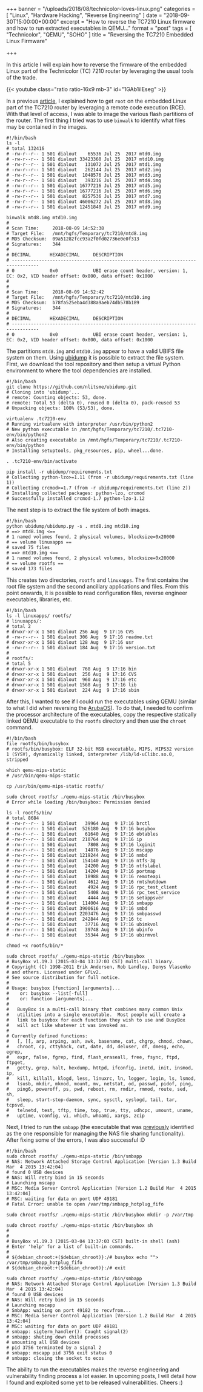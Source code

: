 +++
banner = "/uploads/2018/08/technicolor-loves-linux.png"
categories = [ "Linux", "Hardware Hacking", "Reverse Engineering" ]
date = "2018-09-30T15:00:00+00:00"
excerpt = "How to reverse the TC7210 Linux firmware and how to run extracted executables in QEMU..."
format = "post"
tags = [ "Technicolor", "QEMU", "SOHO" ]
title = "Reversing the TC7210 Embedded Linux Firmware"

+++

In this article I will explain how to reverse the firmware of the embedded Linux part of the Technicolor (TC) 7210 router by leveraging the usual tools of the trade.

<!--more-->

{{< youtube class="ratio ratio-16x9 mb-3" id="1GAb1iIEseg" >}}

In a previous [article][1], I explained how to get `root` on the embedded Linux part of the TC7210 router by leveraging a remote code execution (RCE). With that level of access, I was able to image the various flash partitions of the router. The first thing I tried was to use `binwalk` to identify what files may be contained in the images.

```shell {linenos=inline}
#!/bin/bash
ls -l
# total 132416
# -rw-r--r-- 1 501 dialout    65536 Jul 25  2017 mtd0.img
# -rw-r--r-- 1 501 dialout 33423360 Jul 25  2017 mtd10.img
# -rw-r--r-- 1 501 dialout   131072 Jul 25  2017 mtd1.img
# -rw-r--r-- 1 501 dialout   262144 Jul 25  2017 mtd2.img
# -rw-r--r-- 1 501 dialout  1048576 Jul 25  2017 mtd3.img
# -rw-r--r-- 1 501 dialout   393216 Jul 25  2017 mtd4.img
# -rw-r--r-- 1 501 dialout 16777216 Jul 25  2017 mtd5.img
# -rw-r--r-- 1 501 dialout 16777216 Jul 25  2017 mtd6.img
# -rw-r--r-- 1 501 dialout  8257536 Jul 25  2017 mtd7.img
# -rw-r--r-- 1 501 dialout 46006272 Jul 25  2017 mtd8.img
# -rw-r--r-- 1 501 dialout 12451840 Jul 25  2017 mtd9.img

binwalk mtd8.img mtd10.img
#
# Scan Time:     2018-08-09 14:52:38
# Target File:   /mnt/hgfs/Temporary/tc7210/mtd8.img
# MD5 Checksum:  09a51282fcc93a2f0fd02736e0e0f313
# Signatures:    344
#
# DECIMAL       HEXADECIMAL     DESCRIPTION
# --------------------------------------------------------------------------------
# 0             0x0             UBI erase count header, version: 1, EC: 0x2, VID header offset: 0x800, data offset: 0x1000
#
#
# Scan Time:     2018-08-09 14:52:42
# Target File:   /mnt/hgfs/Temporary/tc7210/mtd10.img
# MD5 Checksum:  b78fa525eba4d388a9aeb74db578b189
# Signatures:    344
#
# DECIMAL       HEXADECIMAL     DESCRIPTION
# --------------------------------------------------------------------------------
# 0             0x0             UBI erase count header, version: 1, EC: 0x2, VID header offset: 0x800, data offset: 0x1000
```

The partitions `mtd8.img` and `mtd10.img` appear to have a valid UBIFS file system on them. Using [ubidump][2] it is possible to extract the file system. First, we download the tool repository and then setup a virtual Python environment to where the tool dependencies are installed.

```shell {linenos=inline}
#!/bin/bash
git clone https://github.com/nlitsme/ubidump.git
# Cloning into 'ubidump'...
# remote: Counting objects: 53, done.
# remote: Total 53 (delta 0), reused 0 (delta 0), pack-reused 53
# Unpacking objects: 100% (53/53), done.

virtualenv .tc7210-env
# Running virtualenv with interpreter /usr/bin/python2
# New python executable in /mnt/hgfs/Temporary/tc7210/.tc7210-env/bin/python2
# Also creating executable in /mnt/hgfs/Temporary/tc7210/.tc7210-env/bin/python
# Installing setuptools, pkg_resources, pip, wheel...done.

. .tc7210-env/bin/activate

pip install -r ubidump/requirements.txt
# Collecting python-lzo>=1.11 (from -r ubidump/requirements.txt (line 1))
# Collecting crcmod>=1.7 (from -r ubidump/requirements.txt (line 2))
# Installing collected packages: python-lzo, crcmod
# Successfully installed crcmod-1.7 python-lzo-1.12
```

The next step is to extract the file system of both images.

```shell {linenos=inline}
#!/bin/bash
python ubidump/ubidump.py -s . mtd8.img mtd10.img
# ==> mtd8.img <==
# 1 named volumes found, 2 physical volumes, blocksize=0x20000
# == volume linuxapps ==
# saved 75 files
# ==> mtd10.img <==
# 1 named volumes found, 2 physical volumes, blocksize=0x20000
# == volume rootfs ==
# saved 173 files
```

This creates two directories, `rootfs` and `linuxapps`. The first contains the root file system and the second ancillary applications and files. From this point onwards, it is possible to read configuration files, reverse engineer executables, libraries, etc.

```shell {linenos=inline}
#!/bin/bash
ls -l linuxapps/ rootfs/
# linuxapps/:
# total 2
# drwxr-xr-x 1 501 dialout 256 Aug  9 17:16 CVS
# -rw-r--r-- 1 501 dialout 306 Aug  9 17:16 readme.txt
# drwxr-xr-x 1 501 dialout 128 Aug  9 17:16 usr
# -rw-r--r-- 1 501 dialout 184 Aug  9 17:16 version.txt
#
# rootfs/:
# total 5
# drwxr-xr-x 1 501 dialout  768 Aug  9 17:16 bin
# drwxr-xr-x 1 501 dialout  256 Aug  9 17:16 CVS
# drwxr-xr-x 1 501 dialout  960 Aug  9 17:16 etc
# drwxr-xr-x 1 501 dialout 1568 Aug  9 17:16 lib
# drwxr-xr-x 1 501 dialout  224 Aug  9 17:16 sbin
```

After this, I wanted to see if I could run the executables using QEMU (similar to what I did when reversing the [ArubaOS][3]). To do that, I needed to confirm the processor architecture of the executables, copy the respective statically linked QEMU executable to the `rootfs` directory and then use the `chroot` command.

```shell {linenos=inline}
#!/bin/bash
file rootfs/bin/busybox
# rootfs/bin/busybox: ELF 32-bit MSB executable, MIPS, MIPS32 version 1 (SYSV), dynamically linked, interpreter /lib/ld-uClibc.so.0, stripped

which qemu-mips-static
# /usr/bin/qemu-mips-static

cp /usr/bin/qemu-mips-static rootfs/

sudo chroot rootfs/ ./qemu-mips-static /bin/busybox
# Error while loading /bin/busybox: Permission denied

ls -l rootfs/bin/
# total 8684
# -rw-r--r-- 1 501 dialout   39964 Aug  9 17:16 brctl
# -rw-r--r-- 1 501 dialout  526180 Aug  9 17:16 busybox
# -rw-r--r-- 1 501 dialout   61640 Aug  9 17:16 ebtables
# -rw-r--r-- 1 501 dialout  210764 Aug  9 17:16 ip
# -rw-r--r-- 1 501 dialout    7808 Aug  9 17:16 lxginit
# -rw-r--r-- 1 501 dialout   14876 Aug  9 17:16 mscapp
# -rw-r--r-- 1 501 dialout 1219244 Aug  9 17:16 nmbd
# -rw-r--r-- 1 501 dialout  154140 Aug  9 17:16 ntfs-3g
# -rw-r--r-- 1 501 dialout   24200 Aug  9 17:16 ntfslabel
# -rw-r--r-- 1 501 dialout   14204 Aug  9 17:16 portmap
# -rw-r--r-- 1 501 dialout   18988 Aug  9 17:16 remoteapi
# -rw-r--r-- 1 501 dialout    4612 Aug  9 17:16 rmtshutdown
# -rw-r--r-- 1 501 dialout    4924 Aug  9 17:16 rpc_test_client
# -rw-r--r-- 1 501 dialout    5408 Aug  9 17:16 rpc_test_service
# -rw-r--r-- 1 501 dialout    4444 Aug  9 17:16 setappsver
# -rw-r--r-- 1 501 dialout  114004 Aug  9 17:16 smbapp
# -rw-r--r-- 1 501 dialout 3900616 Aug  9 17:16 smbd
# -rw-r--r-- 1 501 dialout 2203476 Aug  9 17:16 smbpasswd
# -rw-r--r-- 1 501 dialout  242844 Aug  9 17:16 tc
# -rw-r--r-- 1 501 dialout   37716 Aug  9 17:16 ubimkvol
# -rw-r--r-- 1 501 dialout   39748 Aug  9 17:16 ubinfo
# -rw-r--r-- 1 501 dialout   35344 Aug  9 17:16 ubirmvol

chmod +x rootfs/bin/*

sudo chroot rootfs/ ./qemu-mips-static /bin/busybox
# BusyBox v1.19.3 (2015-03-04 13:37:03 CST) multi-call binary.
# Copyright (C) 1998-2011 Erik Andersen, Rob Landley, Denys Vlasenko
# and others. Licensed under GPLv2.
# See source distribution for full notice.
#
# Usage: busybox [function] [arguments]...
#    or: busybox --list[-full]
#    or: function [arguments]...
#
# 	BusyBox is a multi-call binary that combines many common Unix
#	utilities into a single executable.  Most people will create a
#	link to busybox for each function they wish to use and BusyBox
#	will act like whatever it was invoked as.
#
# Currently defined functions:
#	[, [[, arp, arping, ash, awk, basename, cat, chgrp, chmod, chown,
#	chroot, cp, cttyhack, cut, date, dd, deluser, df, dmesg, echo, egrep,
#	expr, false, fgrep, find, flash_eraseall, free, fsync, ftpd, ftpget,
#	getty, grep, halt, hexdump, httpd, ifconfig, inetd, init, insmod, ip,
#	kill, killall, klogd, less, linuxrc, ln, logger, login, ls, lsmod,
#	lsusb, mkdir, mknod, mount, mv, netstat, od, passwd, pidof, ping,
#	ping6, poweroff, ps, pwd, reboot, rm, rmdir, rmmod, route, sed, sh,
#	sleep, start-stop-daemon, sync, sysctl, syslogd, tail, tar, tcpsvd,
#	telnetd, test, tftp, time, top, true, tty, udhcpc, umount, uname,
#	uptime, vconfig, vi, which, whoami, xargs, zcip
```

Next, I tried to run the `smbapp` (the executable that was [previously][4] identified as the one responsible for managing the NAS file sharing functionality). After fixing some of the errors, I was also successful :D

```shell {linenos=inline}
#!/bin/bash
sudo chroot rootfs/ ./qemu-mips-static /bin/smbapp
# NAS: Network Attached Storage Control Application [Version 1.3 Build Mar  4 2015 13:42:04]
# found 0 USB devices
# NAS: Will retry bind in 15 seconds
# Launching mscapp
# MSC: Media Server Control Application [Version 1.2 Build Mar  4 2015 13:42:04]
# MSC: waiting for data on port UDP 49181
# Fatal Error: unable to open /var/tmp/smbapp_hotplug_fifo

sudo chroot rootfs/ ./qemu-mips-static /bin/busybox mkdir -p /var/tmp

sudo chroot rootfs/ ./qemu-mips-static /bin/busybox sh
#
#
# BusyBox v1.19.3 (2015-03-04 13:37:03 CST) built-in shell (ash)
# Enter 'help' for a list of built-in commands.
#
# ${debian_chroot:+($debian_chroot)}:/# busybox echo ""> /var/tmp/smbapp_hotplug_fifo
# ${debian_chroot:+($debian_chroot)}:/# exit

sudo chroot rootfs/ ./qemu-mips-static /bin/smbapp
# NAS: Network Attached Storage Control Application [Version 1.3 Build Mar  4 2015 13:42:04]
# found 0 USB devices
# NAS: Will retry bind in 15 seconds
# Launching mscapp
# SmbApp: waiting on port 49182 to recvfrom...
# MSC: Media Server Control Application [Version 1.2 Build Mar  4 2015 13:42:04]
# MSC: waiting for data on port UDP 49181
# smbapp: sigterm_handler(): Caught signal(2)
# smbapp: shuting down child processes
# umounting all USB devices
# pid 3756 terminated by a signal 2
# smbapp: mscapp pid 3756 exit status 0
# smbapp: closing the socket to ecos
```

The ability to run the executables makes the reverse engineering and vulnerability finding process a lot easier. In upcoming posts, I will detail how I found and exploited some yet to be released vulnerabilities. Cheers :)

[1]: /2018/06/03/rooting-the-technicolor-7210/ "Rooting the Technicolor 7210"
[2]: https://github.com/nlitsme/ubidump
[3]: /2015/06/02/reversing-arubaos-firmware/ "Reversing ArubaOS Firmware"
[4]: /2018/06/03/rooting-the-technicolor-7210/ "Rooting the Technicolor 7210"

